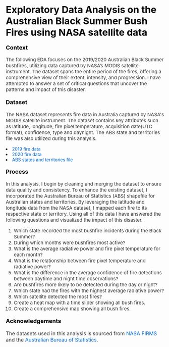 # <span style="font-size: 30px; color: #000000; ; font-weight: bold;">Exploratory Data Analysis on the Australian Black Summer Bush Fires using NASA satellite data</span>

#### <span style="font-size: 18px; color: #000000; font-weight: bold;">Context</span>
<p style="font-size: 15px; color: #333333;">
    The following EDA focuses on the 2019/2020 Australian Black Summer bushfires, utilizing data captured by NASA’s MODIS satellite instrument. The dataset spans the entire period of the fires, offering a comprehensive view of their extent, intensity, and progression. I have attempted to answer a set of critical questions that uncover the patterns and impact of this disaster. 
</p>

#### <span style="font-size: 18px; color: #000000; font-weight: bold;">Dataset</span>
<p style="font-size: 15px; color: #333333;">
    The NASA dataset represents fire data in Australia captured by NASA's MODIS satellite instrument. The dataset contains key attributes such as latitude, longitude, fire pixel temperature, acquisition date(UTC format), confidence, type and daynight. The ABS state and territories file was also utilized during this analysis.
<li>
  <a href="https://firms.modaps.eosdis.nasa.gov/data/country/modis/2019/modis_2019_Australia.csv" target="_blank" style="color: #0066cc; text-decoration: none;">2019 fire data</a>
</li>
<li>
  <a href="https://firms.modaps.eosdis.nasa.gov/data/country/modis/2020/modis_2020_Australia.csv" target="_blank" style="color: #0066cc; text-decoration: none;">2020 fire data</a>
</li>
<li>
  <a href="https://www.abs.gov.au/statistics/standards/australian-statistical-geography-standard-asgs-edition-3/jul2021-jun2026/access-and-downloads/digital-boundary-files/STE_2021_AUST_SHP_GDA2020.zip" target="_blank" style="color: #0066cc; text-decoration: none;">ABS states and territories file</a>
</li>
</p>

#### <span style="font-size: 18px; color: #000000; font-weight: bold;">Process</span>
<p style="font-size: 15px; color: #333333;">
    In this analysis, I begin by cleaning and merging the dataset to ensure data quality and consistency. To enhance the existing dataset, I incorporated the Australian Bureau of Statistics (ABS) shapefile for Australian states and territories. By leveraging the latitude and longitude data from the NASA dataset, I mapped each fire to its respective state or territory. Using all of this data I have answered the following questions and visualized the impact of this disaster.
</p>
<ol style="font-size: 15px; color: #333333;">
    <li>Which state recorded the most bushfire incidents during the Black Summer?</li>
    <li>During which months were bushfires most active?</li>
    <li>What is the average radiative power and fire pixel temperature for each month?</li>
    <li>What is the relationship between fire pixel temperature and radiative power?</li>
    <li>What is the difference in the average confidence of fire detections between daytime and night time observations?</li>
    <li>Are bushfires more likely to be detected during the day or night?</li>
    <li>Which state had the fires with the highest average radiative power?</li>
    <li>Which satellite detected the most fires?</li>
    <li>Create a heat map with a time slider showing all bush fires.</li>
    <li>Create a comprehensive map showing all bush fires.</li>
</ol>

#### <span style="font-size: 18px; color: #000000; font-weight: bold;">Acknowledgements</span>
<p style="font-size: 16px; color: #333333;">
    The datasets used in this analysis is sourced from <a href="https://firms.modaps.eosdis.nasa.gov" target="_blank" style="color: #0066cc; text-decoration: none;">NASA FIRMS </a> and the <a href="https://www.abs.gov.au" target="_blank" style="color: #0066cc; text-decoration: none;">Australian Bureau of Statistics</a>.
</p>
